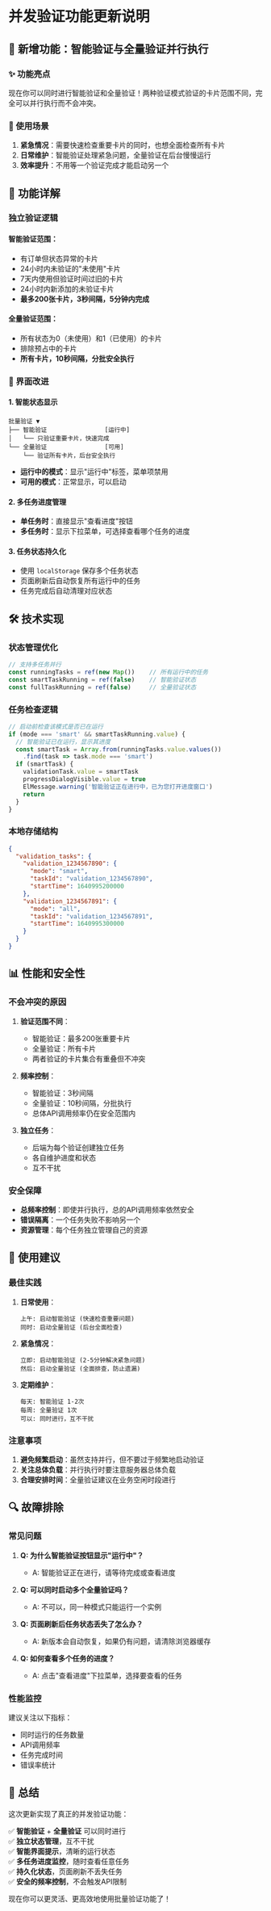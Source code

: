 # 并发验证功能更新说明

## 🚀 新增功能：智能验证与全量验证并行执行

### ✨ 功能亮点

现在你可以同时进行智能验证和全量验证！两种验证模式验证的卡片范围不同，完全可以并行执行而不会冲突。

### 🎯 使用场景

1. **紧急情况**：需要快速检查重要卡片的同时，也想全面检查所有卡片
2. **日常维护**：智能验证处理紧急问题，全量验证在后台慢慢运行
3. **效率提升**：不用等一个验证完成才能启动另一个

## 🔧 功能详解

### 独立验证逻辑

#### 智能验证范围：
- 有订单但状态异常的卡片
- 24小时内未验证的"未使用"卡片
- 7天内使用但验证时间过旧的卡片
- 24小时内新添加的未验证卡片
- **最多200张卡片，3秒间隔，5分钟内完成**

#### 全量验证范围：
- 所有状态为0（未使用）和1（已使用）的卡片
- 排除预占中的卡片
- **所有卡片，10秒间隔，分批安全执行**

### 📱 界面改进

#### 1. 智能状态显示
```
批量验证 ▼
├── 智能验证                [运行中]
│   └── 只验证重要卡片，快速完成
└── 全量验证                [可用]
    └── 验证所有卡片，后台安全执行
```

- **运行中的模式**：显示"运行中"标签，菜单项禁用
- **可用的模式**：正常显示，可以启动

#### 2. 多任务进度管理
- **单任务时**：直接显示"查看进度"按钮
- **多任务时**：显示下拉菜单，可选择查看哪个任务的进度

#### 3. 任务状态持久化
- 使用 `localStorage` 保存多个任务状态
- 页面刷新后自动恢复所有运行中的任务
- 任务完成后自动清理对应状态

## 🛠️ 技术实现

### 状态管理优化

```javascript
// 支持多任务并行
const runningTasks = ref(new Map())    // 所有运行中的任务
const smartTaskRunning = ref(false)    // 智能验证状态
const fullTaskRunning = ref(false)     // 全量验证状态
```

### 任务检查逻辑

```javascript
// 启动前检查该模式是否已在运行
if (mode === 'smart' && smartTaskRunning.value) {
  // 智能验证已在运行，显示其进度
  const smartTask = Array.from(runningTasks.value.values())
    .find(task => task.mode === 'smart')
  if (smartTask) {
    validationTask.value = smartTask
    progressDialogVisible.value = true
    ElMessage.warning('智能验证正在进行中，已为您打开进度窗口')
    return
  }
}
```

### 本地存储结构

```json
{
  "validation_tasks": {
    "validation_1234567890": {
      "mode": "smart",
      "taskId": "validation_1234567890", 
      "startTime": 1640995200000
    },
    "validation_1234567891": {
      "mode": "all",
      "taskId": "validation_1234567891",
      "startTime": 1640995300000
    }
  }
}
```

## 📊 性能和安全性

### 不会冲突的原因

1. **验证范围不同**：
   - 智能验证：最多200张重要卡片
   - 全量验证：所有卡片
   - 两者验证的卡片集合有重叠但不冲突

2. **频率控制**：
   - 智能验证：3秒间隔
   - 全量验证：10秒间隔，分批执行
   - 总体API调用频率仍在安全范围内

3. **独立任务**：
   - 后端为每个验证创建独立任务
   - 各自维护进度和状态
   - 互不干扰

### 安全保障

- **总频率控制**：即使并行执行，总的API调用频率依然安全
- **错误隔离**：一个任务失败不影响另一个
- **资源管理**：每个任务独立管理自己的资源

## 🎯 使用建议

### 最佳实践

1. **日常使用**：
   ```
   上午: 启动智能验证 (快速检查重要问题)
   同时: 启动全量验证 (后台全面检查)
   ```

2. **紧急情况**：
   ```
   立即: 启动智能验证 (2-5分钟解决紧急问题)
   然后: 启动全量验证 (全面排查，防止遗漏)
   ```

3. **定期维护**：
   ```
   每天: 智能验证 1-2次
   每周: 全量验证 1次
   可以: 同时进行，互不干扰
   ```

### 注意事项

1. **避免频繁启动**：虽然支持并行，但不要过于频繁地启动验证
2. **关注总体负载**：并行执行时要注意服务器总体负载
3. **合理安排时间**：全量验证建议在业务空闲时段进行

## 🔍 故障排除

### 常见问题

1. **Q: 为什么智能验证按钮显示"运行中"？**
   - A: 智能验证正在进行，请等待完成或查看进度

2. **Q: 可以同时启动多个全量验证吗？**
   - A: 不可以，同一种模式只能运行一个实例

3. **Q: 页面刷新后任务状态丢失了怎么办？**
   - A: 新版本会自动恢复，如果仍有问题，请清除浏览器缓存

4. **Q: 如何查看多个任务的进度？**
   - A: 点击"查看进度"下拉菜单，选择要查看的任务

### 性能监控

建议关注以下指标：
- 同时运行的任务数量
- API调用频率
- 任务完成时间
- 错误率统计

## 🎉 总结

这次更新实现了真正的并发验证功能：

✅ **智能验证** + **全量验证** 可以同时进行  
✅ **独立状态管理**，互不干扰  
✅ **智能界面提示**，清晰的运行状态  
✅ **多任务进度监控**，随时查看任意任务  
✅ **持久化状态**，页面刷新不丢失任务  
✅ **安全的频率控制**，不会触发API限制  

现在你可以更灵活、更高效地使用批量验证功能了！